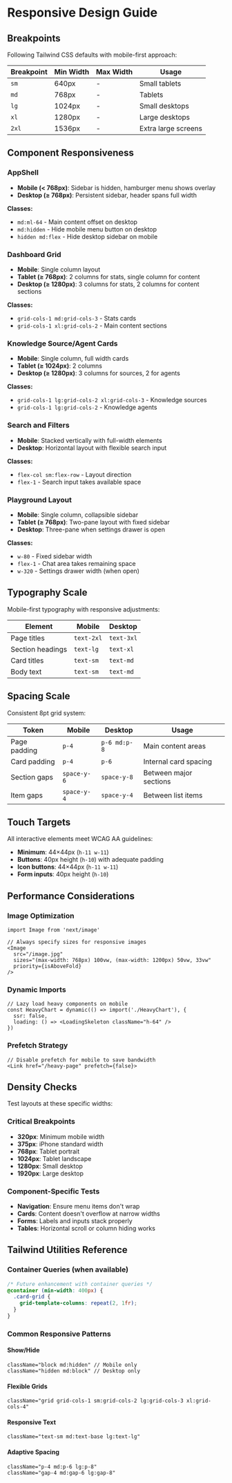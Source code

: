 # Responsive Design Guide

## Breakpoints

Following Tailwind CSS defaults with mobile-first approach:

| Breakpoint | Min Width | Max Width | Usage |
|------------|-----------|-----------|-------|
| `sm` | 640px | - | Small tablets |
| `md` | 768px | - | Tablets |
| `lg` | 1024px | - | Small desktops |
| `xl` | 1280px | - | Large desktops |
| `2xl` | 1536px | - | Extra large screens |

## Component Responsiveness

### AppShell
- **Mobile (< 768px)**: Sidebar is hidden, hamburger menu shows overlay
- **Desktop (≥ 768px)**: Persistent sidebar, header spans full width

**Classes:**
- `md:ml-64` - Main content offset on desktop
- `md:hidden` - Hide mobile menu button on desktop
- `hidden md:flex` - Hide desktop sidebar on mobile

### Dashboard Grid
- **Mobile**: Single column layout
- **Tablet (≥ 768px)**: 2 columns for stats, single column for content
- **Desktop (≥ 1280px)**: 3 columns for stats, 2 columns for content sections

**Classes:**
- `grid-cols-1 md:grid-cols-3` - Stats cards
- `grid-cols-1 xl:grid-cols-2` - Main content sections

### Knowledge Source/Agent Cards
- **Mobile**: Single column, full width cards
- **Tablet (≥ 1024px)**: 2 columns
- **Desktop (≥ 1280px)**: 3 columns for sources, 2 for agents

**Classes:**
- `grid-cols-1 lg:grid-cols-2 xl:grid-cols-3` - Knowledge sources
- `grid-cols-1 lg:grid-cols-2` - Knowledge agents

### Search and Filters
- **Mobile**: Stacked vertically with full-width elements
- **Desktop**: Horizontal layout with flexible search input

**Classes:**
- `flex-col sm:flex-row` - Layout direction
- `flex-1` - Search input takes available space

### Playground Layout
- **Mobile**: Single column, collapsible sidebar
- **Tablet (≥ 768px)**: Two-pane layout with fixed sidebar
- **Desktop**: Three-pane when settings drawer is open

**Classes:**
- `w-80` - Fixed sidebar width
- `flex-1` - Chat area takes remaining space
- `w-320` - Settings drawer width (when open)

## Typography Scale

Mobile-first typography with responsive adjustments:

| Element | Mobile | Desktop |
|---------|--------|---------|
| Page titles | `text-2xl` | `text-3xl` |
| Section headings | `text-lg` | `text-xl` |
| Card titles | `text-sm` | `text-md` |
| Body text | `text-sm` | `text-md` |

## Spacing Scale

Consistent 8pt grid system:

| Token | Mobile | Desktop | Usage |
|-------|--------|---------|-------|
| Page padding | `p-4` | `p-6 md:p-8` | Main content areas |
| Card padding | `p-4` | `p-6` | Internal card spacing |
| Section gaps | `space-y-6` | `space-y-8` | Between major sections |
| Item gaps | `space-y-4` | `space-y-4` | Between list items |

## Touch Targets

All interactive elements meet WCAG AA guidelines:

- **Minimum**: 44×44px (`h-11 w-11`)
- **Buttons**: 40px height (`h-10`) with adequate padding
- **Icon buttons**: 44×44px (`h-11 w-11`)
- **Form inputs**: 40px height (`h-10`)

## Performance Considerations

### Image Optimization
```tsx
import Image from 'next/image'

// Always specify sizes for responsive images
<Image 
  src="/image.jpg" 
  sizes="(max-width: 768px) 100vw, (max-width: 1200px) 50vw, 33vw"
  priority={isAboveFold}
/>
```

### Dynamic Imports
```tsx
// Lazy load heavy components on mobile
const HeavyChart = dynamic(() => import('./HeavyChart'), { 
  ssr: false,
  loading: () => <LoadingSkeleton className="h-64" />
})
```

### Prefetch Strategy
```tsx
// Disable prefetch for mobile to save bandwidth
<Link href="/heavy-page" prefetch={false}>
```

## Density Checks

Test layouts at these specific widths:

### Critical Breakpoints
- **320px**: Minimum mobile width
- **375px**: iPhone standard width  
- **768px**: Tablet portrait
- **1024px**: Tablet landscape
- **1280px**: Small desktop
- **1920px**: Large desktop

### Component-Specific Tests
- **Navigation**: Ensure menu items don't wrap
- **Cards**: Content doesn't overflow at narrow widths  
- **Forms**: Labels and inputs stack properly
- **Tables**: Horizontal scroll or column hiding works

## Tailwind Utilities Reference

### Container Queries (when available)
```css
/* Future enhancement with container queries */
@container (min-width: 400px) {
  .card-grid {
    grid-template-columns: repeat(2, 1fr);
  }
}
```

### Common Responsive Patterns

#### Show/Hide
```tsx
className="block md:hidden" // Mobile only
className="hidden md:block" // Desktop only
```

#### Flexible Grids
```tsx
className="grid grid-cols-1 sm:grid-cols-2 lg:grid-cols-3 xl:grid-cols-4"
```

#### Responsive Text
```tsx
className="text-sm md:text-base lg:text-lg"
```

#### Adaptive Spacing
```tsx
className="p-4 md:p-6 lg:p-8"
className="gap-4 md:gap-6 lg:gap-8"
```